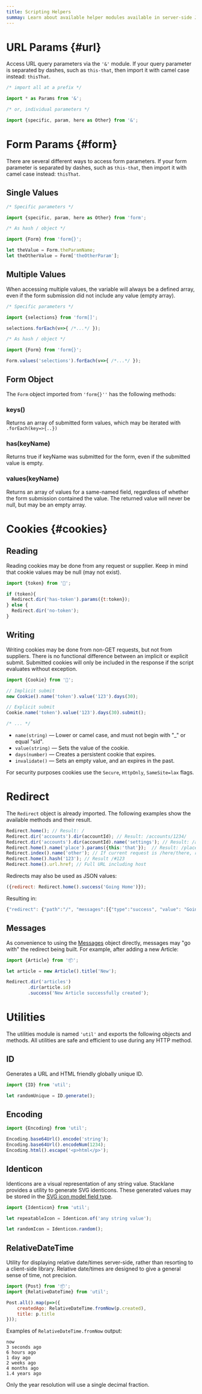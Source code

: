 ```yaml
---
title: Scripting Helpers
summay: Learn about available helper modules available in server-side JavaScript.
---
```


# URL Params {#url}

Access URL query parameters via the `'&'` module.
If your query parameter is separated by dashes, 
such as `this-that`, then import it with camel case instead: `thisThat`.

```javascript
/* import all at a prefix */

import * as Params from '&';

/* or, individual parameters */

import {specific, param, here as Other} from '&';
```

# Form Params {#form}

There are several different ways to access form parameters.
If your form parameter is separated by dashes, 
such as `this-that`, then import it with camel case instead: `thisThat`.

## Single Values

```javascript
/* Specific parameters */

import {specific, param, here as Other} from 'form';

/* As hash / object */

import {Form} from 'form{}';

let theValue = Form.theParamName;
let theOtherValue = Form['theOtherParam'];
```

## Multiple Values

When accessing multiple values, the variable will always be a defined array,
even if the form submission did not include any value (empty array).

```javascript
/* Specific parameters */

import {selections} from 'form[]';

selections.forEach(v=>{ /*...*/ });

/* As hash / object */

import {Form} from 'form{}';

Form.values('selections').forEach(v=>{ /*...*/ });
```

## Form Object

The `Form` object imported from `'form{}''` has the following methods:

### keys()

Returns an array of submitted form values, which may be iterated with `.forEach(key=>{..})`

### has(keyName)

Returns true if keyName was submitted for the form, even if the submitted value is empty.

### values(keyName)

Returns an array of values for a same-named field, regardless of whether the form submission contained the value.
The returned value will never be null, but may be an empty array.

# Cookies {#cookies}

## Reading

Reading cookies may be done from any request or supplier.
Keep in mind that cookie values may be null (may not exist).

```javascript
import {token} from '🍪';

if (token){
  Redirect.dir('has-token').params({t:token});
} else {
  Redirect.dir('no-token');
}
```

## Writing

Writing cookies may be done from non-GET requests, but not from suppliers.
There is no functional difference between an implicit or explicit submit.
Submitted cookies will only be included in the response if the script evaluates without exception.

```javascript
import {Cookie} from '🍪';

// Implicit submit
new Cookie().name('token').value('123').days(30);

// Explicit submit
Cookie.name('token').value('123').days(30).submit();

/* ... */
```

- `name(string)` &mdash; Lower or camel case, and must not begin with "_" or equal "sid".
- `value(string)` &mdash; Sets the value of the cookie.
- `days(number)` &mdash; Creates a persistent cookie that expires.
- `invalidate()` &mdash; Sets an empty value, and an expires in the past.

For security purposes cookies use the `Secure`, `HttpOnly`, `SameSite=lax` flags.

# Redirect

The `Redirect` object is already imported.
The following examples show the available methods and their result.

```javascript
Redirect.home(); // Result: /
Redirect.dir('accounts').dir(accountId); // Result: /accounts/1234/
Redirect.dir('accounts').dir(accountId).name('settings'); // Result: /accounts/1234/settings
Redirect.home().name('place').params({this:'that'});  // Result: /place?this=that
Redirect.index().name('other'); // If current request is /here/there, result: /here/other
Redirect.home().hash('123'); // Result /#123
Redirect.home().url.href; // Full URL including host
```

Redirects may also be used as JSON values:

```javascript
({redirect: Redirect.home().success('Going Home')});
```

Resulting in:

```javascript
{"redirect": {"path":"/", "messages":[{"type":"success", "value": "Going Home"}]}
```

## Messages

As convenience to using the [Messages](/🗄/Article/scripting/messages.md) object directly,
messages may "go with" the redirect being built.
For example, after adding a new Article:

```javascript
import {Article} from '📦';

let article = new Article().title('New');

Redirect.dir('articles')
        .dir(article.id)
        .success('New Article successfully created');
```

# Utilities

The utilities module is named `'util'` and exports the following objects and methods.
All utilities are safe and efficient to use during any HTTP method.

## ID

Generates a URL and HTML friendly globally unique ID.

```javascript
import {ID} from 'util';

let randomUnique = ID.generate();
```

## Encoding

```javascript
import {Encoding} from 'util';

Encoding.base64Url().encode('string');
Encoding.base64Url().encodeNum(1234);
Encoding.html().escape('<p>html</p>');
```

## Identicon

Identicons are a visual representation of any string value.
Stacklane provides a utility to generate SVG identicons.
These generated values may be stored in the
[SVG icon model field type](/🗄/Article/models/fields.md#svg-icon).

```javascript
import {Identicon} from 'util';

let repeatableIcon = Identicon.of('any string value');

let randomIcon = Identicon.random();
```

## RelativeDateTime

Utility for displaying relative date/times server-side, rather than resorting to a client-side library.
Relative date/times are designed to give a general sense of time, not precision.

```javascript
import {Post} from '📦';
import {RelativeDateTime} from 'util';

Post.all().map(p=>({
    createdAgo: RelativeDateTime.fromNow(p.created),
    title: p.title
}));
```

Examples of `RelativeDateTime.fromNow` output:

`now`\
`3 seconds ago`\
`6 hours ago`\
`1 day ago`\
`2 weeks ago`\
`4 months ago`\
`1.4 years ago`

Only the year resolution will use a single decimal fraction.



